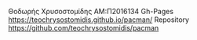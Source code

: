 Θοδωρής Χρυσοστομίδης ΑΜ:Π2016134 
Gh-Pages https://teochrysostomidis.github.io/pacman/
Repository https://github.com/teochrysostomidis/pacman
